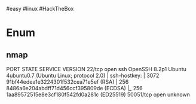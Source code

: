 #easy #linux #HackTheBox 

# Enum
## nmap 
PORT      STATE SERVICE VERSION
22/tcp    open  ssh     OpenSSH 8.2p1 Ubuntu 4ubuntu0.7 (Ubuntu Linux; protocol 2.0)
| ssh-hostkey: 
|   3072 91bf44edea1e3224301f532cea71e5ef (RSA)
|   256 8486a6e204abdff71d456ccf395809de (ECDSA)
|_  256 1aa89572515e8e3cf180f542fd0a281c (ED25519)
50051/tcp open  unknown



